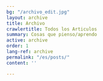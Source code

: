 ```yaml
---
bg: "/archivo_edit.jpg"
layout: archive
title: Archivo
crawlertitle: Todos los Articulos
summary: Cosas que pienso/aprendo
active: archive
order: 1
lang-ref: archive
permalink: "/es/posts/"
content: ''

---
```

